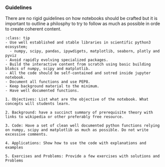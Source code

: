 ### Guidelines

There are no rigid guidelines on how notebooks should be crafted but it is important to outline a philosphy to try to follow as much as possible in orde to create coherent content.


```{admonition} Design guidelines
:class: tip
- Use well established and stable libraries in scientific python3 ecosystem;
  - numpy, scipy, pandas, ipywdigets, matplotlib, seaborn, plotly and pyviz 
- Avoid rapidly evolving specialized packages. 
- Build the interactive content from scratch using basic building blokcs of numpy, scipy and matplotlib.
- All the code should be self-contained and sotred inside jupyter notebook.
- Document all functions and use PEP8.
- Keep background material to the minimum.
- Have well documented functions.
```

```{admonition} Main sections of the notebook
1. Objectives: List what are the objective of the notebook. What concepts will students learn.

2. Background: have a succinct summary of prerequisite theory with links to wikipedia or other preferably free resource. 

3. Code: Have a set of clean well documented python functions relying on numpy, scipy and matplotlib as much as possible. Do not write excessive comments. 

4. Applications: Show how to use the code with explanations and examples

5. Exercises and Problems: Provide a few exercises with solutions and Problems
```